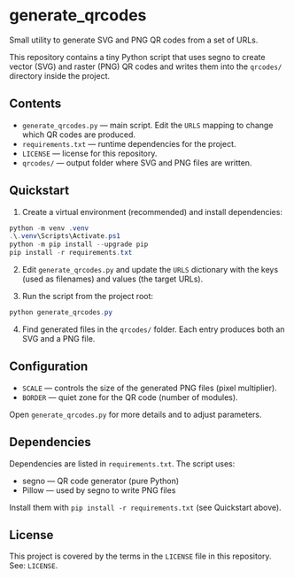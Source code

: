 # generate_qrcodes

Small utility to generate SVG and PNG QR codes from a set of URLs.

This repository contains a tiny Python script that uses segno to create
vector (SVG) and raster (PNG) QR codes and writes them into the `qrcodes/`
directory inside the project.

## Contents

- `generate_qrcodes.py` — main script. Edit the `URLS` mapping to change which
  QR codes are produced.
- `requirements.txt` — runtime dependencies for the project.
- `LICENSE` — license for this repository.
- `qrcodes/` — output folder where SVG and PNG files are written.

## Quickstart

1. Create a virtual environment (recommended) and install dependencies:

```powershell
python -m venv .venv
.\.venv\Scripts\Activate.ps1
python -m pip install --upgrade pip
pip install -r requirements.txt
```

2. Edit `generate_qrcodes.py` and update the `URLS` dictionary with the keys
   (used as filenames) and values (the target URLs).

3. Run the script from the project root:

```powershell
python generate_qrcodes.py
```

4. Find generated files in the `qrcodes/` folder. Each entry produces both an
   SVG and a PNG file.

## Configuration

- `SCALE` — controls the size of the generated PNG files (pixel multiplier).
- `BORDER` — quiet zone for the QR code (number of modules).

Open `generate_qrcodes.py` for more details and to adjust parameters.

## Dependencies

Dependencies are listed in `requirements.txt`. The script uses:

- segno — QR code generator (pure Python)
- Pillow — used by segno to write PNG files

Install them with `pip install -r requirements.txt` (see Quickstart above).

## License

This project is covered by the terms in the `LICENSE` file in this repository.
See: `LICENSE`.
